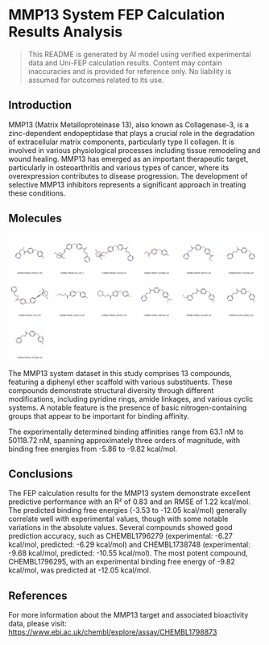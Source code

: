 # MMP13 System FEP Calculation Results Analysis

> This README is generated by AI model using verified experimental data and Uni-FEP calculation results. Content may contain inaccuracies and is provided for reference only. No liability is assumed for outcomes related to its use.

## Introduction

MMP13 (Matrix Metalloproteinase 13), also known as Collagenase-3, is a zinc-dependent endopeptidase that plays a crucial role in the degradation of extracellular matrix components, particularly type II collagen. It is involved in various physiological processes including tissue remodeling and wound healing. MMP13 has emerged as an important therapeutic target, particularly in osteoarthritis and various types of cancer, where its overexpression contributes to disease progression. The development of selective MMP13 inhibitors represents a significant approach in treating these conditions.

## Molecules

![Molecular structures of representative compounds](mol_grid.png)

The MMP13 system dataset in this study comprises 13 compounds, featuring a diphenyl ether scaffold with various substituents. These compounds demonstrate structural diversity through different modifications, including pyridine rings, amide linkages, and various cyclic systems. A notable feature is the presence of basic nitrogen-containing groups that appear to be important for binding affinity.

The experimentally determined binding affinities range from 63.1 nM to 50118.72 nM, spanning approximately three orders of magnitude, with binding free energies from -5.86 to -9.82 kcal/mol.

## Conclusions

The FEP calculation results for the MMP13 system demonstrate excellent predictive performance with an R² of 0.83 and an RMSE of 1.22 kcal/mol. The predicted binding free energies (-3.53 to -12.05 kcal/mol) generally correlate well with experimental values, though with some notable variations in the absolute values. Several compounds showed good prediction accuracy, such as CHEMBL1796279 (experimental: -6.27 kcal/mol, predicted: -6.29 kcal/mol) and CHEMBL1738748 (experimental: -9.68 kcal/mol, predicted: -10.55 kcal/mol). The most potent compound, CHEMBL1796295, with an experimental binding free energy of -9.82 kcal/mol, was predicted at -12.05 kcal/mol.

## References

For more information about the MMP13 target and associated bioactivity data, please visit:
https://www.ebi.ac.uk/chembl/explore/assay/CHEMBL1798873 